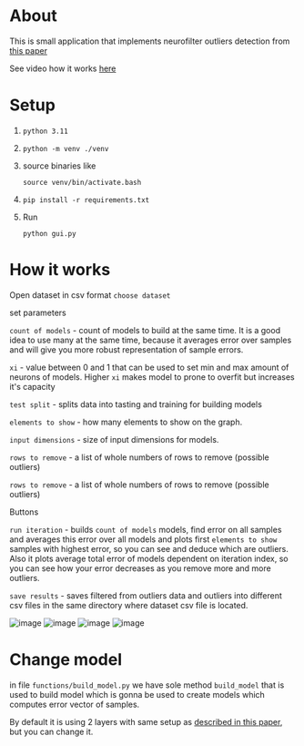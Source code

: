 # About
This is small application that implements neurofilter outliers detection from [this paper](https://www.warse.org/IJATCSE/static/pdf/file/ijatcse139922020.pdf)

See video how it works [here](https://youtu.be/H-FMqUopDFw)
# Setup
1. `python 3.11`

2. `python -m venv ./venv`

3. source binaries like 

    `source venv/bin/activate.bash`

4. `pip install -r requirements.txt`
5. Run 

    `python gui.py`

# How it works
Open dataset in csv format
`choose dataset`

set parameters

`count of models` - count of models to build at the same time.
It is a good idea to use many at the same time, because it averages error over samples and will give you
more robust representation of sample errors.

`xi` - value between 0 and 1 that can be used to set min and max amount of neurons of models.
Higher `xi` makes model to prone to overfit but increases it's capacity

`test split` - splits data into tasting and training for building models

`elements to show` - how many elements to show on the graph.

`input dimensions` - size of input dimensions for models.

`rows to remove` - a list of whole numbers of rows to remove (possible outliers)

`rows to remove` - a list of whole numbers of rows to remove (possible outliers)


Buttons

`run iteration` - builds `count of models` models, find error on all samples and averages this error over all models
and plots first `elements to show` samples with highest error, so you can see and deduce which are outliers.
Also it plots average total error of models dependent on iteration index, so you can see how your error decreases as you remove more and more outliers.

`save results` - saves filtered from outliers data and outliers into different csv files in the same directory where dataset csv file is located.

![image](https://github.com/Kemsekov/python-outliers-detector/assets/57869319/08b677c7-4b8e-40fc-9dcd-51ccc48a46a5)
![image](https://github.com/Kemsekov/python-outliers-detector/assets/57869319/6f277f19-4e1c-43b5-ae22-8f9ec07d4400)
![image](https://github.com/Kemsekov/python-outliers-detector/assets/57869319/6cea5a85-a048-4870-8a8e-cd59a1e139d1)
![image](https://github.com/Kemsekov/python-outliers-detector/assets/57869319/a51f5b57-69c4-45fc-8f2f-5bebc4dff411)


# Change model
in file `functions/build_model.py` we have sole method `build_model` that is used to build model which is gonna be used to create models which computes error vector of samples.

By default it is using 2 layers with same setup as [described in this paper](https://www.warse.org/IJATCSE/static/pdf/file/ijatcse139922020.pdf), but you can change it.




